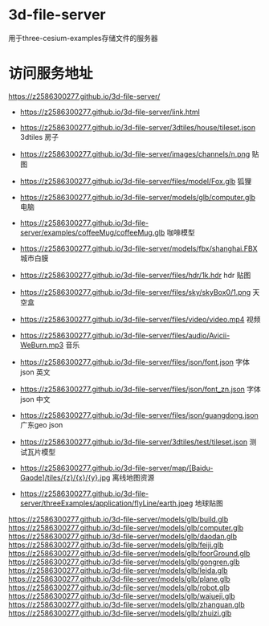 # 3d-file-server
用于three-cesium-examples存储文件的服务器

# 访问服务地址
https://z2586300277.github.io/3d-file-server/ 

- https://z2586300277.github.io/3d-file-server/link.html 

- https://z2586300277.github.io/3d-file-server/3dtiles/house/tileset.json 3dtiles 房子

- https://z2586300277.github.io/3d-file-server/images/channels/n.png  贴图

- https://z2586300277.github.io/3d-file-server/files/model/Fox.glb 狐狸

- https://z2586300277.github.io/3d-file-server/models/glb/computer.glb 电脑

- https://z2586300277.github.io/3d-file-server/examples/coffeeMug/coffeeMug.glb 咖啡模型

- https://z2586300277.github.io/3d-file-server/models/fbx/shanghai.FBX 城市白膜

- https://z2586300277.github.io/3d-file-server/files/hdr/1k.hdr hdr 贴图

- https://z2586300277.github.io/3d-file-server/files/sky/skyBox0/1.png 天空盒

- https://z2586300277.github.io/3d-file-server/files/video/video.mp4 视频

- https://z2586300277.github.io/3d-file-server/files/audio/Avicii-WeBurn.mp3 音乐

- https://z2586300277.github.io/3d-file-server/files/json/font.json 字体json 英文

- https://z2586300277.github.io/3d-file-server/files/json/font_zn.json 字体json 中文

- https://z2586300277.github.io/3d-file-server/files/json/guangdong.json 广东geo json

- https://z2586300277.github.io/3d-file-server/3dtiles/test/tileset.json 测试瓦片模型

- https://z2586300277.github.io/3d-file-server/map/[Baidu-Gaode]/tiles/{z}/{x}/{y}.jpg 离线地图资源

- https://z2586300277.github.io/3d-file-server/threeExamples/application/flyLine/earth.jpeg 地球贴图

https://z2586300277.github.io/3d-file-server/models/glb/build.glb
https://z2586300277.github.io/3d-file-server/models/glb/computer.glb
https://z2586300277.github.io/3d-file-server/models/glb/daodan.glb
https://z2586300277.github.io/3d-file-server/models/glb/feiji.glb
https://z2586300277.github.io/3d-file-server/models/glb/foorGround.glb
https://z2586300277.github.io/3d-file-server/models/glb/gongren.glb
https://z2586300277.github.io/3d-file-server/models/glb/leida.glb
https://z2586300277.github.io/3d-file-server/models/glb/plane.glb
https://z2586300277.github.io/3d-file-server/models/glb/robot.glb
https://z2586300277.github.io/3d-file-server/models/glb/wajueji.glb
https://z2586300277.github.io/3d-file-server/models/glb/zhanguan.glb
https://z2586300277.github.io/3d-file-server/models/glb/zhuizi.glb